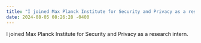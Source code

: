 ```yaml
---
title: "I joined Max Planck Institute for Security and Privacy as a research intern."
date: 2024-08-05 08:26:28 -0400
---
```

I joined Max Planck Institute for Security and Privacy as a research intern.

